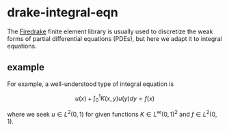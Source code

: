 # drake-integral-eqn

The [Firedrake]() finite element library is usually used to discretize the weak forms of partial differential equations (PDEs), but here we adapt it to integral equations.

## example

For example, a well-understood type of integral equation is

$$u(x) + \int_0^1 K(x,y) u(y) dy = f(x)$$

where we seek $u \in L^2(0,1)$ for given functions $K \in L^\infty(0,1)^2$ and $f\in L^2(0,1)$.
